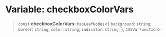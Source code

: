 # Variable: checkboxColorVars

> `const` **checkboxColorVars**: `MapLeafNodes`\<\{ `background`: `string`; `border`: `string`; `color`: `string`; `indicator`: `string`; \}, `CSSVarFunction`\>
